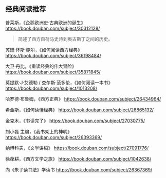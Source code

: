 经典阅读推荐
---

普莱斯，《企鹅欧洲史·古典欧洲的诞生》
https://book.douban.com/subject/30312128/

> 简述了西方自荷马史诗到奥古斯丁之间的历史。

苏珊·怀斯·鲍尔，《如何阅读西方经典》
https://book.douban.com/subject/36198484/

大卫·丹比，《重读经典的伟大冒险》
https://book.douban.com/subject/35871845/

莫提默·J·艾德勒 / 查尔斯·范多伦，《如何阅读一本书》
https://book.douban.com/subject/1013208/

哈罗德·布鲁姆，《西方正典》
https://book.douban.com/subject/26434964/

希金斯，《如何读懂经典》
https://book.douban.com/subject/26865132/

金克木，《书读完了》
https://book.douban.com/subject/27030775/

刘小磊 主编，《我书架上的神明》
https://book.douban.com/subject/26393369/

纳博科夫，《文学讲稿》
https://book.douban.com/subject/27091776/

徐葆耕，《西方文学之旅》
https://book.douban.com/subject/1042638/

向《朱子读书法》学读书
https://book.douban.com/subject/26367369/
